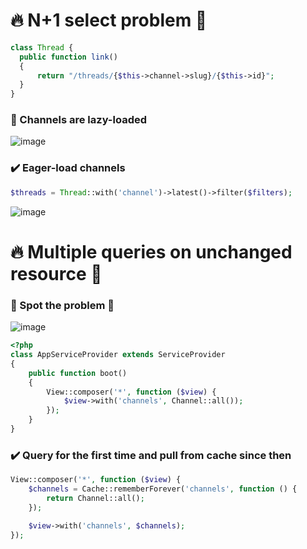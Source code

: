 # 🔥 N+1 select problem 🚒
```php
class Thread {
  public function link()
  {
      return "/threads/{$this->channel->slug}/{$this->id}";
  }
}
```
### 📛 Channels are lazy-loaded
![image](https://user-images.githubusercontent.com/28957748/124854645-d5058600-dfd1-11eb-8c15-5767881abd5b.png)

### ✔️ Eager-load channels
```php
$threads = Thread::with('channel')->latest()->filter($filters);
```
![image](https://user-images.githubusercontent.com/28957748/124855804-b2746c80-dfd3-11eb-907d-4b45c13c7e90.png)


# 🔥 Multiple queries on unchanged resource 🚒
### 📛 Spot the problem 👀
![image](https://user-images.githubusercontent.com/28957748/124857398-6c6cd800-dfd6-11eb-9e57-bd2aaaa89a80.png)

```php
<?php
class AppServiceProvider extends ServiceProvider
{
    public function boot()
    {
        View::composer('*', function ($view) {
            $view->with('channels', Channel::all());
        });
    }
}
```
### ✔️ Query for the first time and pull from cache since then
```php
View::composer('*', function ($view) {
    $channels = Cache::rememberForever('channels', function () {
        return Channel::all();
    });

    $view->with('channels', $channels);
});
```
